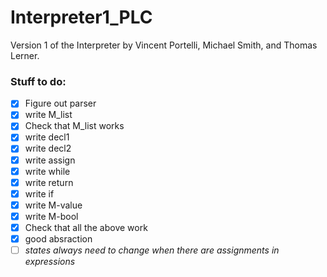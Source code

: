 # Interpreter1_PLC

Version 1 of the Interpreter by Vincent Portelli, Michael Smith, and Thomas Lerner.

### Stuff to do: 
- [x] Figure out parser 
- [x] write M_list
- [x] Check that M_list works
- [x] write decl1
- [x] write decl2
- [x] write assign
- [x] write while
- [x] write return
- [x] write if
- [x] write M-value
- [x] write M-bool
- [x] Check that all the above work
- [x] good absraction 
- [ ] *states always need to change when there are assignments in expressions*
